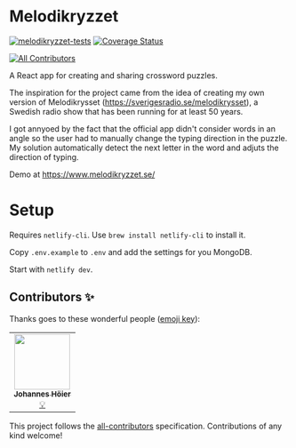 # Melodikryzzet
[![melodikryzzet-tests](https://github.com/hankolsen/melodikryzzet/actions/workflows/test.yml/badge.svg)](https://github.com/hankolsen/melodikryzzet/actions/workflows/test.yml)
[![Coverage Status](https://coveralls.io/repos/github/hankolsen/melodikryzzet/badge.svg?branch=master)](https://coveralls.io/github/hankolsen/melodikryzzet?branch=master)
<!-- ALL-CONTRIBUTORS-BADGE:START - Do not remove or modify this section -->
[![All Contributors](https://img.shields.io/badge/all_contributors-1-orange.svg?style=flat-square)](#contributors-)
<!-- ALL-CONTRIBUTORS-BADGE:END -->
A React app for creating and sharing crossword puzzles.

The inspiration for the project came from the idea of creating my own version of Melodikrysset (https://sverigesradio.se/melodikrysset), a Swedish radio show that has been running for at least 50 years.

I got annyoed by the fact that the official app didn't consider words in an angle so the user had to manually change the typing direction in the puzzle.
My solution automatically detect the next letter in the word and adjuts the direction of typing.

Demo at https://www.melodikryzzet.se/

# Setup
Requires `netlify-cli`. Use `brew install netlify-cli` to install it.

Copy `.env.example` to `.env` and add the settings for you MongoDB.

Start with `netlify dev`.



## Contributors ✨

Thanks goes to these wonderful people ([emoji key](https://allcontributors.org/docs/en/emoji-key)):

<!-- ALL-CONTRIBUTORS-LIST:START - Do not remove or modify this section -->
<!-- prettier-ignore-start -->
<!-- markdownlint-disable -->
<table>
  <tr>
    <td align="center"><a href="http://hoier.se/"><img src="https://avatars.githubusercontent.com/u/5670416?v=4?s=100" width="100px;" alt=""/><br /><sub><b>Johannes Höier</b></sub></a><br /><a href="#example-dacre" title="Examples">💡</a></td>
  </tr>
</table>

<!-- markdownlint-restore -->
<!-- prettier-ignore-end -->

<!-- ALL-CONTRIBUTORS-LIST:END -->

This project follows the [all-contributors](https://github.com/all-contributors/all-contributors) specification. Contributions of any kind welcome!